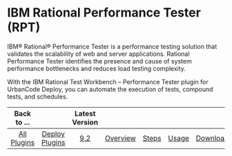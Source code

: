 
IBM Rational Performance Tester (RPT)
=====================================

IBM® Rational® Performance Tester is a performance testing solution that validates the scalability of web and server applications. Rational Performance Tester identifies the presence and cause of system performance bottlenecks and reduces load testing complexity.

With the IBM Rational Test Workbench – Performance Tester plugin for UrbanCode Deploy, you can automate the execution of tests, compound tests, and schedules.


|Back to ...||Latest Version|||||
| :---: | :---: | :---: | :---: | :---: | :---: | :---: |
|[All Plugins](../../index.md)|[Deploy Plugins](../README.md)|[9.2](https://raw.githubusercontent.com/UrbanCode/IBM-UCD-PLUGINS/main/files/RPT-UCD/RPT-UCD-9.2.zip)|[Overview](overview.md)|[Steps](steps.md)|[Usage](usage.md)|[Downloads](downloads.md)|
